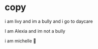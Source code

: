 # copy
i am livy and im a bully and i go to daycare

I am Alexia and im not a bully

i am michelle :whale:
